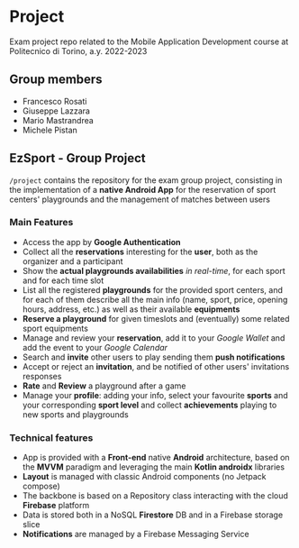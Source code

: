# Project
Exam project repo related to the Mobile Application Development course at Politecnico di Torino, a.y. 2022-2023

## Group members
- Francesco Rosati
- Giuseppe Lazzara
- Mario Mastrandrea
- Michele Pistan

## EzSport - Group Project
`/project` contains the repository for the exam group project, consisting in the implementation of a **native Android App** for the reservation of sport centers' playgrounds and the management of matches between users

### Main Features
- Access the app by **Google Authentication**
- Collect all the **reservations** interesting for the **user**, both as the organizer and a participant
- Show the **actual playgrounds availabilities** *in real-time*, for each sport and for each time slot
- List all the registered **playgrounds** for the provided sport centers, and for each of them describe all the main info (name, sport, price, opening hours, address, etc.) as well as their available **equipments** 
- **Reserve a playground** for given timeslots and (eventually) some related sport equipments
- Manage and review your **reservation**, add it to your *Google Wallet* and add the event to your *Google Calendar*     
- Search and **invite** other users to play sending them **push notifications**
- Accept or reject an **invitation**, and be notified of other users' invitations responses 
- **Rate** and **Review** a playground after a game
- Manage your **profile**: adding your info, select your favourite **sports** and your corresponding **sport level** and collect **achievements** playing to new sports and playgrounds 

### Technical features
- App is provided with a **Front-end** native **Android** architecture, based on the **MVVM** paradigm and leveraging the main **Kotlin androidx** libraries
- **Layout** is managed with classic Android components (no Jetpack compose)
- The backbone is based on a Repository class interacting with the cloud **Firebase** platform
- Data is stored both in a NoSQL **Firestore** DB and in a Firebase storage slice
- **Notifications** are managed by a Firebase Messaging Service      
